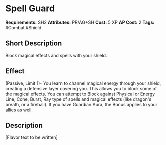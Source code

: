 # Spell Guard

**Requirements:** SH2
**Attributes:** PR/AG+SH
**Cost:** 5 XP
**AP Cost:** 2
**Tags:** #Combat #Shield

## Short Description
Block magical effects and spells with your shield.

## Effect
(Passive, Limit 1)- You learn to channel magical energy through your shield, creating a defensive layer covering you. This allows you to block some of the magical effects. You can attempt to Block against Physical or Energy Line, Cone, Burst, Ray type of spells and magical effects (like dragon's breath, or a fireball). If you have Guardian Aura, the Bonus applies to your allies as well.

## Description
[Flavor text to be written]